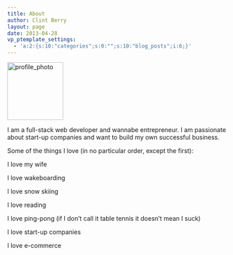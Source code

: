 ```yaml
---
title: About
author: Clint Berry
layout: page
date: 2013-04-28
vp_ptemplate_settings:
  - 'a:2:{s:10:"categories";s:0:"";s:10:"blog_posts";i:6;}'
---
```

<img src="http://clintberry.com/images/profile_photo.jpg" alt="profile_photo" width="128" height="132" class="alignleft size-full wp-image-656" />
  
I am a full-stack web developer and wannabe entrepreneur. I am passionate about start-up companies and want to build my own successful business.

Some of the things I love (in no particular order, except the first):

I love my wife
  
I love wakeboarding
  
I love snow skiing
  
I love reading
  
I love ping-pong (if I don&#8217;t call it table tennis it doesn&#8217;t mean I suck)
  
I love start-up companies
  
I love e-commerce